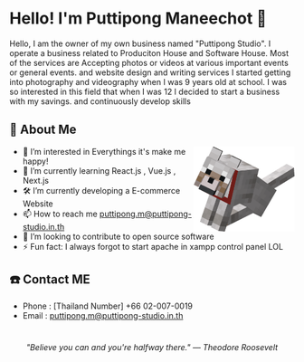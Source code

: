 # Hello! I'm Puttipong Maneechot 👋
Hello, I am the owner of my own business named "Puttipong Studio". I operate a business related to Produciton House and Software House. Most of the services are Accepting photos or videos at various important events or general events. and website design and writing services I started getting into photography and videography when I was 9 years old at school. I was so interested in this field that when I was 12 I decided to start a business with my savings. and continuously develop skills
## 📘 About Me

<img src="Begging_Tame_Wolf.webp" height="150" align="right">

- 👀 I’m interested in Everythings it's make me happy!
- 🌱 I’m currently learning React.js , Vue.js , Next.js
- 🛠️ I’m currently developing a E-commerce Website
- 📫 How to reach me puttipong.m@puttipong-studio.in.th
- 📂 I’m looking to contribute to open source software
- ⚡ Fun fact: I always forgot to start apache in xampp control panel LOL
## ☎️ Contact ME 
- Phone : [Thailand Number] +66 02-007-0019
- Email : puttipong.m@puttipong-studio.in.th
# 
<p align="center">
   <i>"Believe you can and you're halfway there." — Theodore Roosevelt
</i>
</p>
